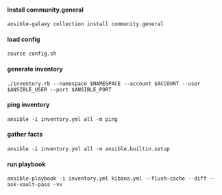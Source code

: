 #### Install community.general
```
ansible-galaxy collection install community.general
```

#### load config
```
source config.sh
```

#### generate inventory
```
./inventory.rb --namespace $NAMESPACE --account $ACCOUNT --user $ANSIBLE_USER --port $ANSIBLE_PORT
```

#### ping inventory
```
ansible -i inventory.yml all -m ping
```

#### gather facts
```
ansible -i inventory.yml all -m ansible.builtin.setup
```

#### run playbook
```
ansible-playbook -i inventory.yml kibana.yml --flush-cache --diff --ask-vault-pass -vv
```
